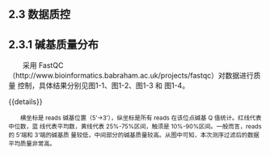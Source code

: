 ## 2.3 数据质控
## 2.3.1 碱基质量分布

<p>&emsp;&emsp;采用 FastQC（http://www.bioinformatics.babraham.ac.uk/projects/fastqc）对数据进行质量
控制，具体结果分别见图1-1、图1-2、图1-3 和 图1-4。</p>

<!-- <details open><summary>Mut.HQ_R1</summary><center><img src='/images/2.3.1-Mut.HQ_R1.png'></center></details>
<details open><summary>Mut.HQ_R2</summary><center><img src='/images/2.3.1-Mut.HQ_R2.png'></center></details>
<details open><summary>WT.HQ_R1</summary><center><img src='/images/2.3.1-WT.HQ_R1.png'></center></details>
<details open><summary>WT.HQ_R2</summary><center><img src='/images/2.3.1-WT.HQ_R2.png'></center></details> -->

{{details}}




<small><p>&emsp;&emsp;横坐标是 reads 碱基位置（5’->3’），纵坐标是所有 reads 在该位点碱基 Q 值统计。红线代表中位数，蓝
线代表平均数，黄线代表 25%-75%区间，触须是 10%-90%区间。一般而言，reads 的 5’端和 3’端的碱基质
量较低，中间部分的碱基质量较高。从图中可知，本次测序过滤后的数据平均质量非常高。</p></small>